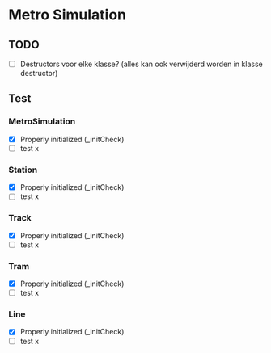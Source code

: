 # Metro Simulation

## TODO
-[ ] Destructors voor elke klasse? (alles kan ook verwijderd worden in klasse destructor)

## Test
### MetroSimulation
-[x] Properly initialized (_initCheck)
-[ ] test x
### Station
-[x] Properly initialized (_initCheck)
-[ ] test x
### Track
-[x] Properly initialized (_initCheck)
-[ ] test x
### Tram
-[x] Properly initialized (_initCheck)
-[ ] test x
### Line
-[x] Properly initialized (_initCheck)
-[ ] test x
